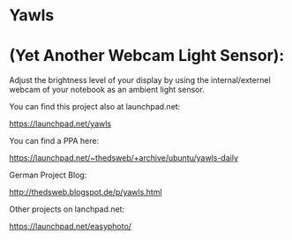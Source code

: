 # Yawls
# (Yet Another Webcam Light Sensor):
Adjust the brightness level of your display by using the internal/externel webcam of your notebook as an ambient light sensor.

You can find this project also at launchpad.net:

https://launchpad.net/yawls

You can find a PPA here:

https://launchpad.net/~thedsweb/+archive/ubuntu/yawls-daily

German Project Blog:

http://thedsweb.blogspot.de/p/yawls.html

Other projects on lanchpad.net:

https://launchpad.net/easyphoto/
